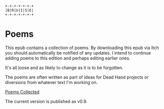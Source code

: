 
```
+-+-+-+-+-+-+
|B|R|U|I|S|E|
+-+-+-+-+-+-+
```

# Poems

This epub contains a collection of poems. By downloading this epub via Itch you should automatically be notified of any updates. I intend to continue adding poems to this edition and perhaps editing earlier ones.

It's all loose and as likely to change as it is to be forgotten.

The poems are often written as part of ideas for Dead Hand projects or diversions from whatever text I'm working on.

[Poems Collected](https://ghostglyph.itch.io/poems-collected)

The current version is published as v0.9.


